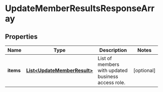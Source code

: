 

# UpdateMemberResultsResponseArray


## Properties

| Name | Type | Description | Notes |
|------------ | ------------- | ------------- | -------------|
|**items** | [**List&lt;UpdateMemberResult&gt;**](UpdateMemberResult.md) | List of members with updated business access role. |  [optional] |



